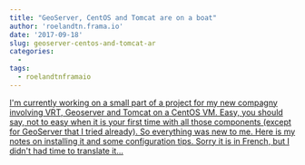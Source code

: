 ```yaml
---
title: "GeoServer, CentOS and Tomcat are on a boat"
author: 'roelandtn.frama.io'
date: '2017-09-18'
slug: geoserver-centos-and-tomcat-ar
categories:
  - 
tags:
  - roelandtnframaio
---
```


[I'm currently working on a small part of a project for my new compagny involving VRT, Geoserver and Tomcat on a CentOS VM. Easy, you should say, not to easy when it is your first time with all those components (except for GeoServer that I tried already). So everything was new to me. Here is my notes on installing it and some configuration tips. Sorry it is in French, but I didn't had time to translate it...<click to read more>](https://roelandtn.frama.io/post/geoserver-centos-and-tomcat-are-on-a-boat/)

